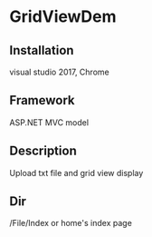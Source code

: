 # GridViewDem

## Installation
visual studio 2017, Chrome

## Framework
ASP.NET MVC model

## Description
Upload txt file and grid view display

## Dir
/File/Index or home's index page
